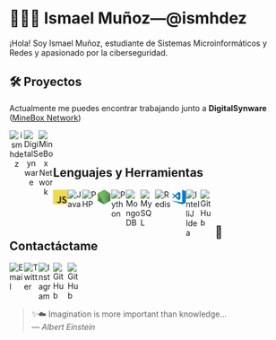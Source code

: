 # 👨🏻‍💻 Ismael Muñoz&mdash;@ismhdez

¡Hola! Soy Ismael Muñoz, estudiante de Sistemas Microinformáticos y Redes y apasionado por la ciberseguridad.

## 🛠 Proyectos
Actualmente me puedes encontrar trabajando junto a **DigitalSynware** ([MineBox Network](https://minebox.es?ref=github_ismhdez))  
<center>
  <img align="left" title="ismhdez" src="https://pbs.twimg.com/profile_images/1338109316990164993/91WEJ6po_400x400.jpg" width="26px">
  <img align="left" title="DigitalSynware" src="https://i.imgur.com/L2H5IqX.png" width="26px">
  <img align="left" title="MineBox Network" src="https://i.imgur.com/NaJRAXi.png" width="26px">
</center>
<br />
<br />

## Lenguajes y Herramientas
<img align="left" alt="JavaScript" width="26px" src="https://raw.githubusercontent.com/github/explore/80688e429a7d4ef2fca1e82350fe8e3517d3494d/topics/javascript/javascript.png" >
<img align="left" alt="Java" width="26px" src="https://i.imgur.com/cE3CFGf.png" >
<img align="left" alt="PHP" width="26px" src="https://cdn3.iconfinder.com/data/icons/popular-services-brands/512/php-512.png" >
<img align="left" alt="Node.JS" width="26px" src="https://raw.githubusercontent.com/github/explore/80688e429a7d4ef2fca1e82350fe8e3517d3494d/topics/nodejs/nodejs.png" >
<img align="left" alt="Python" width="26px" src="https://upload.wikimedia.org/wikipedia/commons/thumb/c/c3/Python-logo-notext.svg/768px-Python-logo-notext.svg.png" >
<img align="left" alt="MongoDB" width="26px" src="https://img.icons8.com/color/452/mongodb.png" >
<img align="left" alt="MySQL" width="26px" src="https://storage.googleapis.com/production-hostgator-v1-0-8/648/227648/YF9aRJfO/9e25c498489a4627860d943b2d8749ea" >
<img align="left" alt="Redis" width="29px" src="https://i.imgur.com/zLAtGKV.png" >
<img align="left" alt="VSCode" width="26px" src="https://raw.githubusercontent.com/github/explore/80688e429a7d4ef2fca1e82350fe8e3517d3494d/topics/visual-studio-code/visual-studio-code.png" >
<img align="left" alt="IntelliJ Idea" width="26px" src="https://i.imgur.com/Agb22jo.png" >
<img align="left" alt="GitHub" width="26px" src="https://upload.wikimedia.org/wikipedia/commons/thumb/9/91/Octicons-mark-github.svg/1200px-Octicons-mark-github.svg.png" >
<br />
<br />

## 📨 Contactáctame
<a href="mailto:ismael@ismhdez.es"><img align="left" alt="Email" width="26px" src="https://cdn.icon-icons.com/icons2/2631/PNG/512/gmail_new_logo_icon_159149.png" ></a>
<a href="https://twitter.com/ismhdez23"><img align="left" alt="Twitter" width="26px" src="https://upload.wikimedia.org/wikipedia/fr/thumb/c/c8/Twitter_Bird.svg/1200px-Twitter_Bird.svg.png" ></a>
<a href="https://instagram.com/ismhdez"><img align="left" alt="Instagram" width="26px" src="https://upload.wikimedia.org/wikipedia/commons/thumb/9/96/Instagram.svg/1024px-Instagram.svg.png" ></a>
<img title="Ismael#1169" align="left" alt="GitHub" width="26px" src="https://upload.wikimedia.org/wikipedia/commons/thumb/f/f2/Discord-Logo-Color.svg/1200px-Discord-Logo-Color.svg.png" >
<a href="https://github.com/ismhdez"><img align="left" alt="GitHub" width="26px" src="https://upload.wikimedia.org/wikipedia/commons/thumb/9/91/Octicons-mark-github.svg/1200px-Octicons-mark-github.svg.png" ></a>

<br />
<br />
<br />
<br />

> ✨☁️ Imagination is more important than knowledge...  
> *&mdash; Albert Einstein*

